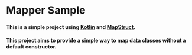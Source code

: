 # Mapper Sample
#### This is a simple project using [Kotlin](https://kotlinlang.org/) and [MapStruct](http://mapstruct.org/).
#### This project aims to provide a simple way to map data classes without a default constructor. 